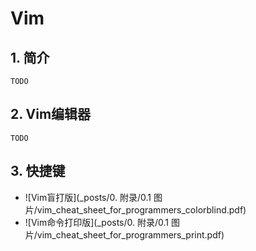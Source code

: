 # Vim

## 1. 简介

`TODO`

## 2. Vim编辑器

`TODO`

## 3. 快捷键

* ![Vim盲打版](_posts/0. 附录/0.1 图片/vim_cheat_sheet_for_programmers_colorblind.pdf)
* ![Vim命令打印版](_posts/0. 附录/0.1 图片/vim_cheat_sheet_for_programmers_print.pdf)